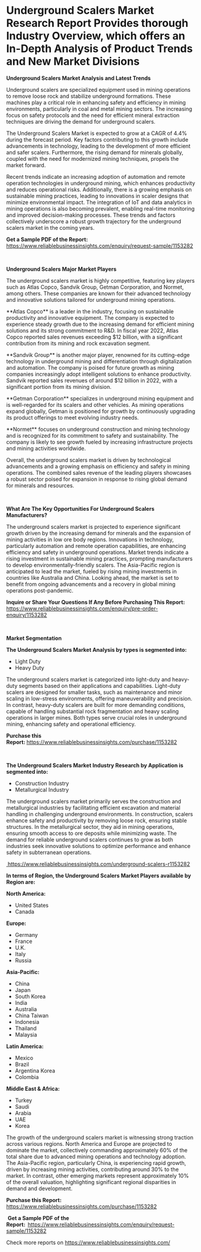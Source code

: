<p><h1>Underground Scalers Market Research Report Provides thorough Industry Overview, which offers an In-Depth Analysis of Product Trends and New Market Divisions</h1></p><p><strong>Underground Scalers Market Analysis and Latest Trends</strong></p>
<p><p>Underground scalers are specialized equipment used in mining operations to remove loose rock and stabilize underground formations. These machines play a critical role in enhancing safety and efficiency in mining environments, particularly in coal and metal mining sectors. The increasing focus on safety protocols and the need for efficient mineral extraction techniques are driving the demand for underground scalers.</p><p>The Underground Scalers Market is expected to grow at a CAGR of 4.4% during the forecast period. Key factors contributing to this growth include advancements in technology, leading to the development of more efficient and safer scalers. Furthermore, the rising demand for minerals globally, coupled with the need for modernized mining techniques, propels the market forward.</p><p>Recent trends indicate an increasing adoption of automation and remote operation technologies in underground mining, which enhances productivity and reduces operational risks. Additionally, there is a growing emphasis on sustainable mining practices, leading to innovations in scaler designs that minimize environmental impact. The integration of IoT and data analytics in mining operations is also becoming prevalent, enabling real-time monitoring and improved decision-making processes. These trends and factors collectively underscore a robust growth trajectory for the underground scalers market in the coming years.</p></p>
<p><strong>Get a Sample PDF of the Report:&nbsp;</strong> <a href="https://www.reliablebusinessinsights.com/enquiry/request-sample/1153282?utm_campaign=2641&utm_medium=2&utm_source=Github&utm_content=ia&utm_term=28022025&utm_id=underground-scalers">https://www.reliablebusinessinsights.com/enquiry/request-sample/1153282</a></p>
<p>&nbsp;</p>
<p><strong>Underground Scalers Major Market Players</strong></p>
<p><p>The underground scalers market is highly competitive, featuring key players such as Atlas Copco, Sandvik Group, Getman Corporation, and Normet, among others. These companies are known for their advanced technology and innovative solutions tailored for underground mining operations.</p><p>**Atlas Copco** is a leader in the industry, focusing on sustainable productivity and innovative equipment. The company is expected to experience steady growth due to the increasing demand for efficient mining solutions and its strong commitment to R&D. In fiscal year 2022, Atlas Copco reported sales revenues exceeding $12 billion, with a significant contribution from its mining and rock excavation segment.</p><p>**Sandvik Group** is another major player, renowned for its cutting-edge technology in underground mining and differentiation through digitalization and automation. The company is poised for future growth as mining companies increasingly adopt intelligent solutions to enhance productivity. Sandvik reported sales revenues of around $12 billion in 2022, with a significant portion from its mining division.</p><p>**Getman Corporation** specializes in underground mining equipment and is well-regarded for its scalers and other vehicles. As mining operations expand globally, Getman is positioned for growth by continuously upgrading its product offerings to meet evolving industry needs.</p><p>**Normet** focuses on underground construction and mining technology and is recognized for its commitment to safety and sustainability. The company is likely to see growth fueled by increasing infrastructure projects and mining activities worldwide.</p><p>Overall, the underground scalers market is driven by technological advancements and a growing emphasis on efficiency and safety in mining operations. The combined sales revenue of the leading players showcases a robust sector poised for expansion in response to rising global demand for minerals and resources.</p></p>
<p>&nbsp;</p>
<p><strong>What Are The Key Opportunities For Underground Scalers Manufacturers?</strong></p>
<p><p>The underground scalers market is projected to experience significant growth driven by the increasing demand for minerals and the expansion of mining activities in low ore body regions. Innovations in technology, particularly automation and remote operation capabilities, are enhancing efficiency and safety in underground operations. Market trends indicate a rising investment in sustainable mining practices, prompting manufacturers to develop environmentally-friendly scalers. The Asia-Pacific region is anticipated to lead the market, fueled by rising mining investments in countries like Australia and China. Looking ahead, the market is set to benefit from ongoing advancements and a recovery in global mining operations post-pandemic.</p></p>
<p><strong>Inquire or Share Your Questions If Any Before Purchasing This Report:</strong> <a href="https://www.reliablebusinessinsights.com/enquiry/pre-order-enquiry/1153282?utm_campaign=2641&utm_medium=2&utm_source=Github&utm_content=ia&utm_term=28022025&utm_id=underground-scalers">https://www.reliablebusinessinsights.com/enquiry/pre-order-enquiry/1153282</a></p>
<p>&nbsp;</p>
<p><strong>Market Segmentation</strong></p>
<p><strong>The Underground Scalers Market Analysis by types is segmented into:</strong></p>
<p><ul><li>Light Duty</li><li>Heavy Duty</li></ul></p>
<p><p>The underground scalers market is categorized into light-duty and heavy-duty segments based on their applications and capabilities. Light-duty scalers are designed for smaller tasks, such as maintenance and minor scaling in low-stress environments, offering maneuverability and precision. In contrast, heavy-duty scalers are built for more demanding conditions, capable of handling substantial rock fragmentation and heavy scaling operations in larger mines. Both types serve crucial roles in underground mining, enhancing safety and operational efficiency.</p></p>
<p><strong>Purchase this Report:&nbsp;</strong><a href="https://www.reliablebusinessinsights.com/purchase/1153282?utm_campaign=2641&utm_medium=2&utm_source=Github&utm_content=ia&utm_term=28022025&utm_id=underground-scalers">https://www.reliablebusinessinsights.com/purchase/1153282</a></p>
<p>&nbsp;</p>
<p><strong>The Underground Scalers Market Industry Research by Application is segmented into:</strong></p>
<p><ul><li>Construction Industry</li><li>Metallurgical Industry</li></ul></p>
<p><p>The underground scalers market primarily serves the construction and metallurgical industries by facilitating efficient excavation and material handling in challenging underground environments. In construction, scalers enhance safety and productivity by removing loose rock, ensuring stable structures. In the metallurgical sector, they aid in mining operations, ensuring smooth access to ore deposits while minimizing waste. The demand for reliable underground scalers continues to grow as both industries seek innovative solutions to optimize performance and enhance safety in subterranean operations.</p></p>
<p><a href="https://www.reliablebusinessinsights.com/underground-scalers-r1153282?utm_campaign=2641&utm_medium=2&utm_source=Github&utm_content=ia&utm_term=28022025&utm_id=underground-scalers">&nbsp;https://www.reliablebusinessinsights.com/underground-scalers-r1153282</a></p>
<p><strong>In terms of Region, the Underground Scalers Market Players available by Region are:</strong></p>
<p>
    <p> <strong> North America: </strong>
        <ul>
            <li>United States</li>
            <li>Canada</li>
        </ul>
        </p> 
    <p> <strong> Europe: </strong>
        <ul>
            <li>Germany</li>
            <li>France</li>
            <li>U.K.</li>
            <li>Italy</li>
            <li>Russia</li>
        </ul>
        </p> 
    <p> <strong> Asia-Pacific: </strong>
        <ul>
            <li>China</li>
            <li>Japan</li>
            <li>South Korea</li>
            <li>India</li>
            <li>Australia</li>
            <li>China Taiwan</li>
            <li>Indonesia</li>
            <li>Thailand</li>
            <li>Malaysia</li>
        </ul>
        </p> 
    <p> <strong> Latin America: </strong>
        <ul>
            <li>Mexico</li>
            <li>Brazil</li>
            <li>Argentina Korea</li>
            <li>Colombia</li>
        </ul>
        </p> 
    <p> <strong> Middle East & Africa: </strong>
        <ul>
            <li>Turkey</li>
            <li>Saudi</li>
            <li>Arabia</li>
            <li>UAE</li>
            <li>Korea</li>
        </ul>
    </p>
    </p>
<p><p>The growth of the underground scalers market is witnessing strong traction across various regions. North America and Europe are projected to dominate the market, collectively commanding approximately 60% of the total share due to advanced mining operations and technology adoption. The Asia-Pacific region, particularly China, is experiencing rapid growth, driven by increasing mining activities, contributing around 30% to the market. In contrast, other emerging markets represent approximately 10% of the overall valuation, highlighting significant regional disparities in demand and development.</p></p>
<p><strong>Purchase this Report: </strong><a href="https://www.reliablebusinessinsights.com/purchase/1153282?utm_campaign=2641&utm_medium=2&utm_source=Github&utm_content=ia&utm_term=28022025&utm_id=underground-scalers">https://www.reliablebusinessinsights.com/purchase/1153282</a></p>
<p>&nbsp;<strong>Get a Sample PDF of the Report:&nbsp;&nbsp;</strong><a href="https://www.reliablebusinessinsights.com/enquiry/request-sample/1153282?utm_campaign=2641&utm_medium=2&utm_source=Github&utm_content=ia&utm_term=28022025&utm_id=underground-scalers">https://www.reliablebusinessinsights.com/enquiry/request-sample/1153282</a></p>
<p><strong></strong></p>
<p>Check more reports on <a href="https://www.reliablebusinessinsights.com/?utm_campaign=2641&utm_medium=2&utm_source=Github&utm_content=ia&utm_term=28022025&utm_id=underground-scalers">https://www.reliablebusinessinsights.com/</a></p>